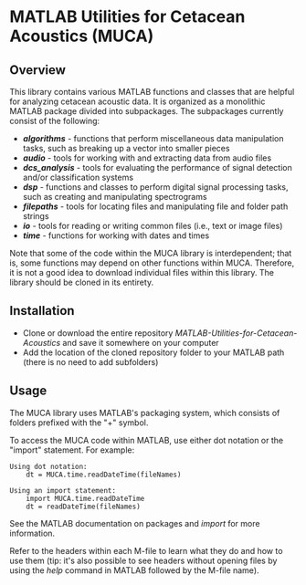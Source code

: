 # MATLAB Utilities for Cetacean Acoustics (MUCA)


## Overview
This library contains various MATLAB functions and classes that are helpful for analyzing cetacean acoustic data. It is organized as a monolithic MATLAB package divided into subpackages. The subpackages currently consist of the following:

- ***algorithms*** - functions that perform miscellaneous data manipulation tasks, such as breaking up a vector into smaller pieces
- ***audio*** - tools for working with and extracting data from audio files
- ***dcs_analysis*** - tools for evaluating the performance of signal detection and/or classification systems
- ***dsp*** - functions and classes to perform digital signal processing tasks, such as creating and manipulating spectrograms
- ***filepaths*** - tools for locating files and manipulating file and folder path strings
- ***io*** - tools for reading or writing common files (i.e., text or image files)
- ***time*** - functions for working with dates and times

Note that some of the code within the MUCA library is interdependent; that is, some functions may depend on other functions within MUCA. Therefore, it is not a good idea to download individual files within this library. The library should be cloned in its entirety.


## Installation
- Clone or download the entire repository *MATLAB-Utilities-for-Cetacean-Acoustics* and save it somewhere on your computer
- Add the location of the cloned repository folder to your MATLAB path (there is no need to add subfolders)


## Usage
The MUCA library uses MATLAB's packaging system, which consists of folders prefixed with the "+" symbol.

To access the MUCA code within MATLAB, use either dot notation or the "import" statement. For example:

	Using dot notation:
		dt = MUCA.time.readDateTime(fileNames)
	
	Using an import statement:
		import MUCA.time.readDateTime
		dt = readDateTime(fileNames)
	
See the MATLAB documentation on packages and *import* for more information.

Refer to the headers within each M-file to learn what they do and how to use them (tip: it's also possible to see headers without opening files by using the *help* command in MATLAB followed by the M-file name).
